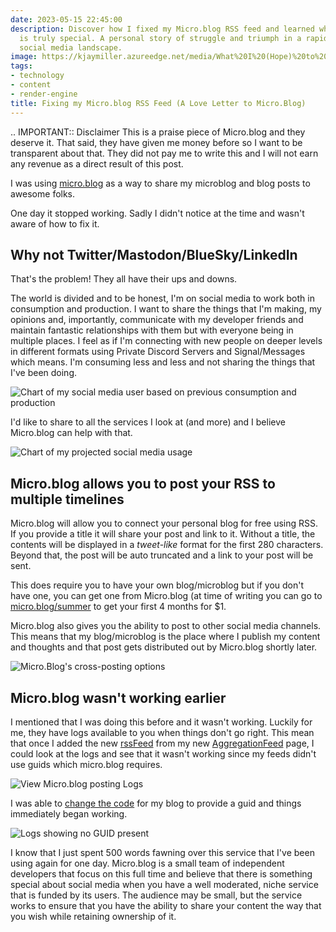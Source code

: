```yaml
---
date: 2023-05-15 22:45:00
description: Discover how I fixed my Micro.blog RSS feed and learned why this platform
  is truly special. A personal story of struggle and triumph in a rapidly changing
  social media landscape.
image: https://kjaymiller.azureedge.net/media/What%20I%20(Hope)%20to%20Be%20Doing.png
tags:
- technology
- content
- render-engine
title: Fixing my Micro.blog RSS Feed (A Love Letter to Micro.Blog)
---
```


.. IMPORTANT:: Disclaimer
    This is a praise piece of Micro.blog and they deserve it. That said, they have given me money before so I want to be transparent about that. They did not pay me to write this and I will not earn any revenue as a direct result of this post.

I was using [micro.blog](https://microblog.kjaymiller) as a way to share my microblog and blog posts to awesome folks.

One day it stopped working. Sadly I didn't notice at the time and wasn't aware of how to fix it.

## Why not Twitter/Mastodon/BlueSky/LinkedIn

That's the problem! They all have their ups and downs.

The world is divided and to be honest, I'm on social media to work both in consumption and production. I want to share the things that I'm making, my opinions and, importantly, communicate with my developer friends and maintain fantastic relationships with them but with everyone being in multiple places. I feel as if I'm connecting with new people on deeper levels in different formats using Private Discord Servers and Signal/Messages which means. I'm consuming less and less and not sharing the things that I've been doing.

![Chart of my social media user based on previous consumption and production ](https://kjaymiller.azureedge.net/media/What%20I%20Was%20Doing%3F.png)

I'd like to share to all the services I look at (and more) and I believe Micro.blog can help with that.

![Chart of my projected social media usage](https://kjaymiller.azureedge.net/media/What%20I%20(Hope)%20to%20Be%20Doing.png)

## Micro.blog allows you to post your RSS to multiple timelines

Micro.blog will allow you to connect your personal blog for free using RSS. If you provide a title it will share your post and link to it. Without a title, the contents will be displayed in a _tweet-like_ format for the first 280 characters. Beyond that, the post will be auto truncated and a link to your post will be sent.

This does require you to have your own blog/microblog but if you don't have one, you can get one from Micro.blog (at time of writing you can go to [micro.blog/summer](https://micro.blog/summer) to get your first 4 months for $1.

Micro.blog also gives you the ability to post to other social media channels. This means that my blog/microblog is the place where I publish my content and thoughts and that post gets distributed out by Micro.blog shortly later.

![Micro.Blog's cross-posting options](https://kjaymiller.azureedge.net/media/micro_dot_blog_crossposts.png)

## Micro.blog wasn't working earlier

I mentioned that I was doing this before and it wasn't working. Luckily for me, they have logs available to you when things don't go right. This mean that once I added the new [rssFeed](https://kjaymiller.com/allposts.rss) from my new [AggregationFeed](https://github.com/kjaymiller/render-engine-aggregators) page, I could look at the logs and see that it wasn't working since my feeds didn't use guids which micro.blog requires.

![View Micro.blog posting Logs](https://kjaymiller.azureedge.net/media/micro_dot_blog_view_logs.png)

I was able to [change the code](https://github.com/kjaymiller/render_engine/commit/8ed5f8938cf80e8c040e0345d8dbee20630124bc) for my blog to provide a guid and things immediately began working.

![Logs showing no GUID present](https://kjaymiller.azureedge.net/media/micro_dot_blog_no_guids.png)

I know that I just spent 500 words fawning over this service that I've been using again for one day. Micro.blog is a small team of independent developers that focus on this full time and believe that there is something special about social media when you have a well moderated, niche service that is funded by its users. The audience may be small, but the service works to ensure that you have the ability to share your content the way that you wish while retaining ownership of it.
